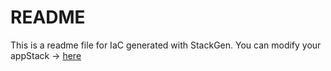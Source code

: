 # README
This is a readme file for IaC generated with StackGen.
You can modify your appStack -> [here](http://main.dev.stackgen.com/appstacks/d25b46d5-34f4-4b1b-82e7-de64eabb86bd)
